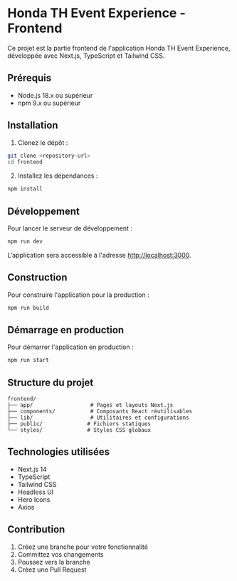 # Honda TH Event Experience - Frontend

Ce projet est la partie frontend de l'application Honda TH Event Experience, développée avec Next.js, TypeScript et Tailwind CSS.

## Prérequis

- Node.js 18.x ou supérieur
- npm 9.x ou supérieur

## Installation

1. Clonez le dépôt :
```bash
git clone <repository-url>
cd frontend
```

2. Installez les dépendances :
```bash
npm install
```

## Développement

Pour lancer le serveur de développement :

```bash
npm run dev
```

L'application sera accessible à l'adresse [http://localhost:3000](http://localhost:3000).

## Construction

Pour construire l'application pour la production :

```bash
npm run build
```

## Démarrage en production

Pour démarrer l'application en production :

```bash
npm run start
```

## Structure du projet

```
frontend/
├── app/                  # Pages et layouts Next.js
├── components/           # Composants React réutilisables
├── lib/                  # Utilitaires et configurations
├── public/              # Fichiers statiques
└── styles/              # Styles CSS globaux
```

## Technologies utilisées

- Next.js 14
- TypeScript
- Tailwind CSS
- Headless UI
- Hero Icons
- Axios

## Contribution

1. Créez une branche pour votre fonctionnalité
2. Committez vos changements
3. Poussez vers la branche
4. Créez une Pull Request 